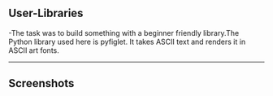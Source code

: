 ## User-Libraries

-The task was to build something with a beginner friendly library.The Python library used here is pyfiglet. It takes ASCII text and renders it in ASCII art fonts.

---

## Screenshots